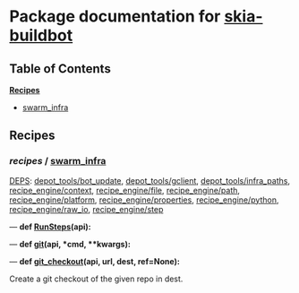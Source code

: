 <!--- AUTOGENERATED BY `./recipes.py test train` -->
# Package documentation for [skia-buildbot]()
## Table of Contents

**[Recipes](#Recipes)**
  * [swarm_infra](#recipes-swarm_infra)
## Recipes

### *recipes* / [swarm\_infra](/infra/bots/recipes/swarm_infra.py)

[DEPS](/infra/bots/recipes/swarm_infra.py#12): [depot\_tools/bot\_update][depot_tools/recipe_modules/bot_update], [depot\_tools/gclient][depot_tools/recipe_modules/gclient], [depot\_tools/infra\_paths][depot_tools/recipe_modules/infra_paths], [recipe\_engine/context][recipe_engine/recipe_modules/context], [recipe\_engine/file][recipe_engine/recipe_modules/file], [recipe\_engine/path][recipe_engine/recipe_modules/path], [recipe\_engine/platform][recipe_engine/recipe_modules/platform], [recipe\_engine/properties][recipe_engine/recipe_modules/properties], [recipe\_engine/python][recipe_engine/recipe_modules/python], [recipe\_engine/raw\_io][recipe_engine/recipe_modules/raw_io], [recipe\_engine/step][recipe_engine/recipe_modules/step]

&mdash; **def [RunSteps](/infra/bots/recipes/swarm_infra.py#92)(api):**

&mdash; **def [git](/infra/bots/recipes/swarm_infra.py#34)(api, \*cmd, \*\*kwargs):**

&mdash; **def [git\_checkout](/infra/bots/recipes/swarm_infra.py#42)(api, url, dest, ref=None):**

Create a git checkout of the given repo in dest.

[depot_tools/recipe_modules/bot_update]: https://chromium.googlesource.com/chromium/tools/depot_tools.git/+/cf0324cd13ab79048cb299e321e613548b082993/recipes/README.recipes.md#recipe_modules-bot_update
[depot_tools/recipe_modules/gclient]: https://chromium.googlesource.com/chromium/tools/depot_tools.git/+/cf0324cd13ab79048cb299e321e613548b082993/recipes/README.recipes.md#recipe_modules-gclient
[depot_tools/recipe_modules/infra_paths]: https://chromium.googlesource.com/chromium/tools/depot_tools.git/+/cf0324cd13ab79048cb299e321e613548b082993/recipes/README.recipes.md#recipe_modules-infra_paths
[recipe_engine/recipe_modules/context]: https://chromium.googlesource.com/infra/luci/recipes-py.git/+/76d8765a8b0b0f8702de49231b7f3eba66970afc/README.recipes.md#recipe_modules-context
[recipe_engine/recipe_modules/file]: https://chromium.googlesource.com/infra/luci/recipes-py.git/+/76d8765a8b0b0f8702de49231b7f3eba66970afc/README.recipes.md#recipe_modules-file
[recipe_engine/recipe_modules/path]: https://chromium.googlesource.com/infra/luci/recipes-py.git/+/76d8765a8b0b0f8702de49231b7f3eba66970afc/README.recipes.md#recipe_modules-path
[recipe_engine/recipe_modules/platform]: https://chromium.googlesource.com/infra/luci/recipes-py.git/+/76d8765a8b0b0f8702de49231b7f3eba66970afc/README.recipes.md#recipe_modules-platform
[recipe_engine/recipe_modules/properties]: https://chromium.googlesource.com/infra/luci/recipes-py.git/+/76d8765a8b0b0f8702de49231b7f3eba66970afc/README.recipes.md#recipe_modules-properties
[recipe_engine/recipe_modules/python]: https://chromium.googlesource.com/infra/luci/recipes-py.git/+/76d8765a8b0b0f8702de49231b7f3eba66970afc/README.recipes.md#recipe_modules-python
[recipe_engine/recipe_modules/raw_io]: https://chromium.googlesource.com/infra/luci/recipes-py.git/+/76d8765a8b0b0f8702de49231b7f3eba66970afc/README.recipes.md#recipe_modules-raw_io
[recipe_engine/recipe_modules/step]: https://chromium.googlesource.com/infra/luci/recipes-py.git/+/76d8765a8b0b0f8702de49231b7f3eba66970afc/README.recipes.md#recipe_modules-step
